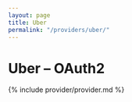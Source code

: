 ```yaml
---
layout: page
title: Uber
permalink: "/providers/uber/"
---
```

# Uber – OAuth2

{% include provider/provider.md %}
